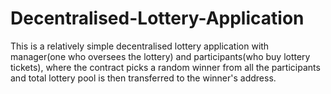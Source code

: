 # Decentralised-Lottery-Application
This is a relatively simple decentralised lottery application with manager(one who oversees the lottery) and participants(who buy lottery tickets), where the contract picks a random winner from all the participants and total lottery pool is then transferred to the winner's address.
